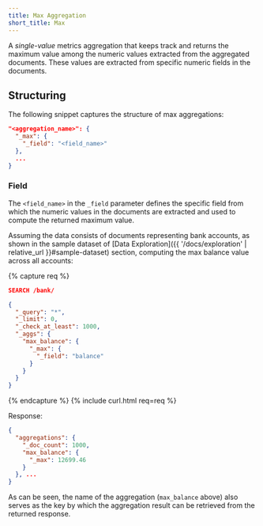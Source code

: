 ```yaml
---
title: Max Aggregation
short_title: Max
---
```


A _single-value_ metrics aggregation that keeps track and returns the maximum
value among the numeric values extracted from the aggregated documents. These
values are extracted from specific numeric fields in the documents.


## Structuring

The following snippet captures the structure of max aggregations:

```json
"<aggregation_name>": {
  "_max": {
    "_field": "<field_name>"
  },
  ...
}
```

### Field

The `<field_name>` in the `_field` parameter defines the specific field from
which the numeric values in the documents are extracted and used to compute the
returned maximum value.

Assuming the data consists of documents representing bank accounts, as shown in
the sample dataset of [Data Exploration]({{ '/docs/exploration' | relative_url }}#sample-dataset)
section, computing the max balance value across all accounts:

{% capture req %}

```json
SEARCH /bank/

{
  "_query": "*",
  "_limit": 0,
  "_check_at_least": 1000,
  "_aggs": {
    "max_balance": {
      "_max": {
        "_field": "balance"
      }
    }
  }
}
```
{% endcapture %}
{% include curl.html req=req %}

Response:

```json
{
  "aggregations": {
    "_doc_count": 1000,
    "max_balance": {
      "_max": 12699.46
    }
  }, ...
}
```

As can be seen, the name of the aggregation (`max_balance` above) also serves as
the key by which the aggregation result can be retrieved from the returned
response.
